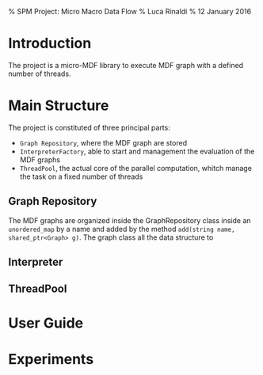 % SPM Project: Micro Macro Data Flow
% Luca Rinaldi
% 12 January 2016

# Introduction
The project is a micro-MDF library to execute MDF graph with a defined number of threads.

# Main Structure
The project is constituted of three principal parts:

- `Graph Repository`, where the MDF graph are stored
- `InterpreterFactory`, able to start and management the evaluation of the MDF graphs
- `ThreadPool`, the actual core of the parallel computation, whitch manage the task on a fixed number of threads

## Graph Repository
The MDF graphs are organized inside the GraphRepository class inside an `unordered_map` by a name and added by the method `add(string name, shared_ptr<Graph> g)`. The graph class all the data structure to 

## Interpreter


## ThreadPool


# User Guide


# Experiments